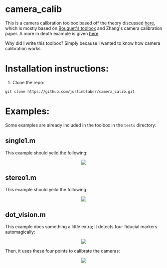 # camera_calib
This is a camera calibration toolbox based off the theory discussed [here](http://justinblaber.org/camera-calibration-theory/), which is mostly based on [Bouguet's toolbox](http://www.vision.caltech.edu/bouguetj/calib_doc/) and Zhang's camera calibration paper. A more in depth example is given [here](http://justinblaber.org/camera-calibration-application/).

Why did I write this toolbox? Simply because I wanted to know how camera calibration works. 

# Installation instructions:
1) Clone the repo:
```
git clone https://github.com/justinblaber/camera_calib.git
```

# Examples:
Some examples are already included in the toolbox in the `tests` directory:

## single1.m
This example should yeild the following:
<p align="center">
  <img src="https://i.imgur.com/J86Myd5.png">
</p>

## stereo1.m
This example should yeild the following:
<p align="center">
  <img src="https://i.imgur.com/h5DgxT0.png">
</p>

## dot_vision.m
This example does something a little extra; it detects four fiducial markers automagically:
<p align="center">
  <img src="https://i.imgur.com/HCosdlB.png">
</p>

Then, it uses these four points to calibrate the cameras:
<p align="center">
  <img src="https://i.imgur.com/vz1wRZa.png">
</p>
